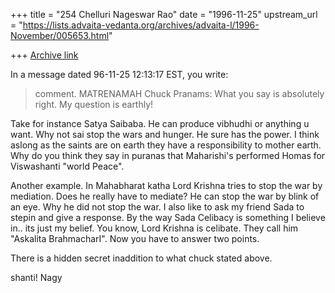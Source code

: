 +++
title = "254 Chelluri Nageswar Rao"
date = "1996-11-25"
upstream_url = "https://lists.advaita-vedanta.org/archives/advaita-l/1996-November/005653.html"

+++
[Archive link](https://lists.advaita-vedanta.org/archives/advaita-l/1996-November/005653.html)

In a message dated 96-11-25 12:13:17 EST, you write:

>comment.
                                          MATRENAMAH
Chuck Pranams:     What you say is absolutely right.    My question is
earthly!

Take for instance Satya Saibaba.  He can produce vibhudhi or anything u want.
 Why not sai stop the wars and hunger.  He sure has the power.  I think
aslong as the saints are on earth they have a responsibility to mother earth.
  Why do you think they say in puranas that  Maharishi's performed Homas for
Viswashanti  "world Peace".

Another example.  In Mahabharat katha Lord Krishna tries to stop the war by
mediation. Does he really have to mediate?  He can stop the war by blink of
an eye.  Why he did not stop the war.
I also like to ask my friend Sada to stepin and give a response. By the way
Sada Celibacy is something I believe in.. its just my belief.  You know, Lord
Krishna is celibate.   They call him "Askalita BrahmacharI".  Now you have to
answer two points.

There is a hidden secret inaddition to what chuck stated above.

shanti!
                                                                        Nagy

